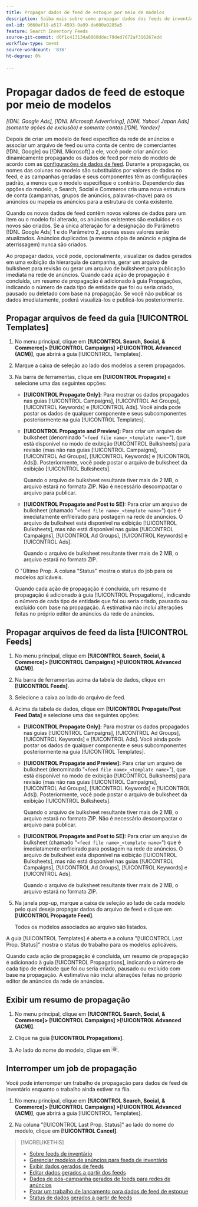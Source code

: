 ```yaml
---
title: Propagar dados de feed de estoque por meio de modelos
description: Saiba mais sobre como propagar dados dos feeds de inventário por meio de modelos de anúncios para gerenciar a estrutura da conta e fornecer anúncios dinâmicos.
exl-id: 9660af19-a517-4593-9a99-da600a0285a5
feature: Search Inventory Feeds
source-git-commit: d0f1c413134a0868ddec79ded7672af316267edd
workflow-type: tm+mt
source-wordcount: '876'
ht-degree: 0%

---
```


# Propagar dados de feed de estoque por meio de modelos

*[!DNL Google Ads], [!DNL Microsoft Advertising], [!DNL Yahoo! Japan Ads] (somente ações de exclusão) e somente contas [!DNL Yandex]*

Depois de criar um modelo de feed específico da rede de anúncios e associar um arquivo de feed ou uma conta de centro de comerciantes [!DNL Google] ou [!DNL Microsoft] a ele, você pode criar anúncios dinamicamente propagando os dados de feed por meio do modelo de acordo com as [configurações de dados de feed](feed-settings-manage.md). Durante a propagação, os nomes das colunas no modelo são substituídos por valores de dados no feed, e as campanhas geradas e seus componentes têm as configurações padrão, a menos que o modelo especifique o contrário. Dependendo das opções do modelo, o Search, Social e Commerce cria uma nova estrutura de conta (campanhas, grupos de anúncios, palavras-chave) para os anúncios ou mapeia os anúncios para a estrutura de conta existente.

Quando os novos dados de feed contêm novos valores de dados para um item ou o modelo foi alterado, os anúncios existentes são excluídos e os novos são criados. Se a única alteração for a designação do Parâmetro [!DNL Google Ads] 1 e do Parâmetro 2, apenas esses valores serão atualizados. Anúncios duplicados (a mesma cópia de anúncio e página de aterrissagem) nunca são criados.

Ao propagar dados, você pode, opcionalmente, visualizar os dados gerados em uma exibição da hierarquia de campanha, gerar um arquivo de bulksheet para revisão ou gerar um arquivo de bulksheet para publicação imediata na rede de anúncios. Quando cada ação de propagação é concluída, um resumo de propagação é adicionado à guia Propagações, indicando o número de cada tipo de entidade que foi ou seria criado, pausado ou deletado com base na propagação. Se você não publicar os dados imediatamente, poderá visualizá-los e publicá-los posteriormente.

## Propagar arquivos de feed da guia [!UICONTROL Templates]

1. No menu principal, clique em **[!UICONTROL Search, Social, & Commerce]> [!UICONTROL Campaigns] >[!UICONTROL Advanced (ACM)]**, que abrirá a guia [!UICONTROL Templates].

1. Marque a caixa de seleção ao lado dos modelos a serem propagados.

1. Na barra de ferramentas, clique em **[!UICONTROL Propagate]** e selecione uma das seguintes opções:

   * **[!UICONTROL Propagate Only]:** Para mostrar os dados propagados nas guias [!UICONTROL Campaigns], [!UICONTROL Ad Groups], [!UICONTROL Keywords] e [!UICONTROL Ads]. Você ainda pode postar os dados de qualquer componente e seus subcomponentes posteriormente na guia [!UICONTROL Templates].

   * **[!UICONTROL Propagate and Preview]:** Para criar um arquivo de bulksheet (denominado &quot;`<feed file name>_<template name>`&quot;), que está disponível no modo de exibição [!UICONTROL Bulksheets] para revisão (mas não nas guias [!UICONTROL Campaigns], [!UICONTROL Ad Groups], [!UICONTROL Keywords] e [!UICONTROL Ads]). Posteriormente, você pode postar o arquivo de bulksheet da exibição [!UICONTROL Bulksheets].

     Quando o arquivo de bulksheet resultante tiver mais de 2 MB, o arquivo estará no formato ZIP. Não é necessário descompactar o arquivo para publicar.

   * **[!UICONTROL Propagate and Post to SE]:** Para criar um arquivo de bulksheet (chamado &quot;`<feed file name>_<template name>`&quot;) que é imediatamente enfileirado para postagem na rede de anúncios. O arquivo de bulksheet está disponível na exibição [!UICONTROL Bulksheets], mas não está disponível nas guias [!UICONTROL Campaigns], [!UICONTROL Ad Groups], [!UICONTROL Keywords] e [!UICONTROL Ads].

     Quando o arquivo de bulksheet resultante tiver mais de 2 MB, o arquivo estará no formato ZIP.

   O &quot;Último Prop. A coluna &quot;Status&quot; mostra o status do job para os modelos aplicáveis.

   Quando cada ação de propagação é concluída, um resumo de propagação é adicionado à guia [!UICONTROL Propagations], indicando o número de cada tipo de entidade que foi ou seria criado, pausado ou excluído com base na propagação. A estimativa não inclui alterações feitas no próprio editor de anúncios da rede de anúncios.

## Propagar arquivos de feed da lista [!UICONTROL Feeds]

1. No menu principal, clique em **[!UICONTROL Search, Social, & Commerce]> [!UICONTROL Campaigns] >[!UICONTROL Advanced (ACM)]**.

1. Na barra de ferramentas acima da tabela de dados, clique em **[!UICONTROL Feeds]**.

1. Selecione a caixa ao lado do arquivo de feed.

1. Acima da tabela de dados, clique em **[!UICONTROL Propagate/Post Feed Data]** e selecione uma das seguintes opções:

   * **[!UICONTROL Propagate Only]:** Para mostrar os dados propagados nas guias [!UICONTROL Campaigns], [!UICONTROL Ad Groups], [!UICONTROL Keywords] e [!UICONTROL Ads]. Você ainda pode postar os dados de qualquer componente e seus subcomponentes posteriormente na guia [!UICONTROL Templates].

   * **[!UICONTROL Propagate and Preview]:** Para criar um arquivo de bulksheet (denominado &quot;`<feed file name>_<template name>`&quot;), que está disponível no modo de exibição [!UICONTROL Bulksheets] para revisão (mas não nas guias [!UICONTROL Campaigns], [!UICONTROL Ad Groups], [!UICONTROL Keywords] e [!UICONTROL Ads]). Posteriormente, você pode postar o arquivo de bulksheet da exibição [!UICONTROL Bulksheets].

     Quando o arquivo de bulksheet resultante tiver mais de 2 MB, o arquivo estará no formato ZIP. Não é necessário descompactar o arquivo para publicar.

   * **[!UICONTROL Propagate and Post to SE]:** Para criar um arquivo de bulksheet (chamado &quot;`<feed file name>_<template name>`&quot;) que é imediatamente enfileirado para postagem na rede de anúncios. O arquivo de bulksheet está disponível na exibição [!UICONTROL Bulksheets], mas não está disponível nas guias [!UICONTROL Campaigns], [!UICONTROL Ad Groups], [!UICONTROL Keywords] e [!UICONTROL Ads].

     Quando o arquivo de bulksheet resultante tiver mais de 2 MB, o arquivo estará no formato ZIP.

1. Na janela pop-up, marque a caixa de seleção ao lado de cada modelo pelo qual deseja propagar dados do arquivo de feed e clique em **[!UICONTROL Propagate Feed]**.

   Todos os modelos associados ao arquivo são listados.

A guia [!UICONTROL Templates] é aberta e a coluna &quot;[!UICONTROL Last Prop. Status]&quot; mostra o status do trabalho para os modelos aplicáveis.

Quando cada ação de propagação é concluída, um resumo de propagação é adicionado à guia [!UICONTROL Propagations], indicando o número de cada tipo de entidade que foi ou seria criado, pausado ou excluído com base na propagação. A estimativa não inclui alterações feitas no próprio editor de anúncios da rede de anúncios.

## Exibir um resumo de propagação

1. No menu principal, clique em **[!UICONTROL Search, Social, & Commerce]> [!UICONTROL Campaigns] >[!UICONTROL Advanced (ACM)]**.

1. Clique na guia **[!UICONTROL Propagations]**.

1. Ao lado do nome do modelo, clique em ![Ícone Exibir/editar configurações](/help/search-social-commerce/assets/settings.png "Ícone Exibir/editar configurações").

## Interromper um job de propagação

Você pode interromper um trabalho de propagação para dados de feed de inventário enquanto o trabalho ainda estiver na fila.

1. No menu principal, clique em **[!UICONTROL Search, Social, & Commerce]> [!UICONTROL Campaigns] >[!UICONTROL Advanced (ACM)]**, que abrirá a guia [!UICONTROL Templates].

1. Na coluna &quot;[!UICONTROL Last Prop. Status]&quot; ao lado do nome do modelo, clique em **[!UICONTROL Cancel]**.

>[!MORELIKETHIS]
>
>* [Sobre feeds de inventário](inventory-feeds-about.md)
>* [Gerenciar modelos de anúncios para feeds de inventário](/help/search-social-commerce/campaign-management/inventory-feeds/ad-templates/ad-template-manage.md)
>* [Exibir dados gerados de feeds](propagated-data-view.md)
>* [Editar dados gerados a partir dos feeds](propagated-data-edit.md)
>* [Dados de pós-campanha gerados de feeds para redes de anúncios](propagated-data-post.md)
>* [Parar um trabalho de lançamento para dados de feed de estoque](stop-job.md)
>* [Status de dados gerados a partir de feeds](propagated-data-status.md)
